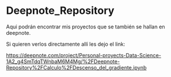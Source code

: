 # Deepnote_Repository

Aqui podrán encontrar mis proyectos que se también se hallan en deepnote.

Si quieren verlos directamente allí les dejo el link: 

https://deepnote.com/project/Personal-proyects-Data-Science-1A2_g4SmTdqTWnbaM6M4Mg/%2FDeepnote-Repository%2FCalculo%2FDescenso_del_gradiente.ipynb
